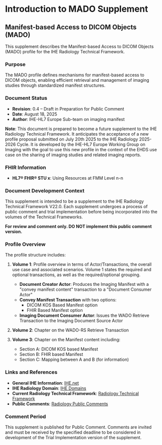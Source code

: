 # Introduction to MADO Supplement

## Manifest-based Access to DICOM Objects (MADO)

This supplement describes the Manifest-based Access to DICOM Objects (MADO) profile for the IHE Radiology Technical Framework.

### Purpose

The MADO profile defines mechanisms for manifest-based access to DICOM objects, enabling efficient retrieval and management of imaging studies through standardized manifest structures.

### Document Status

- **Revision**: 0.4 – Draft in Preparation for Public Comment
- **Date**: August 18, 2025
- **Author**: IHE-HL7 Europe Sub-team on imaging manifest

**Note**: This document is prepared to become a future supplement to the IHE Radiology Technical Framework. It anticipates the acceptance of a new profile proposal submitted on July 20th 2025 to the IHE Radiology 2025-2026 Cycle. It is developed by the IHE-HL7 Europe Working Group on Imaging with the goal to use this new profile in the context of the EHDS use case on the sharing of imaging studies and related imaging reports.

### FHIR Information

- **HL7® FHIR® STU x**: Using Resources at FMM Level n-n

### Document Development Context

This supplement is intended to be a supplement to the IHE Radiology Technical Framework V22.0. Each supplement undergoes a process of public comment and trial implementation before being incorporated into the volumes of the Technical Frameworks.

**For review and comment only. DO NOT implement this public comment version.**

### Profile Overview

The profile structure includes:

1. **Volume 1**: Profile overview in terms of Actor/Transactions, the overall use case and associated scenarios. Volume 1 states the required and optional transactions, as well as the required/optional grouping.

   - **Document Creator Actor**: Produces the Imaging Manifest with a "convey manifest content" transaction to a "Document Consumer Actor"
   - **Convey Manifest Transaction** with two options:
     - DICOM KOS Based Manifest option
     - FHIR Based Manifest option
   - **Imaging Document Consumer Actor**: Issues the WADO Retrieve Transaction to the Imaging Document Source Actor

2. **Volume 2**: Chapter on the WADO-RS Retrieve Transaction

3. **Volume 3**: Chapter on the Manifest content including:
   - Section A: DICOM KOS based Manifest
   - Section B: FHIR based Manifest  
   - Section C: Mapping between A and B (for information)

### Links and References

- **General IHE Information**: [IHE.net](https://www.ihe.net)
- **IHE Radiology Domain**: [IHE Domains](https://www.ihe.net/ihe_domains)
- **Current Radiology Technical Framework**: [Radiology Technical Framework](https://www.ihe.net/uploadedFiles/Documents/Radiology/IHE_RAD_TF_Rev19.0_Vol1_FT_2020-07-03.pdf)
- **Public Comments**: [Radiology Public Comments](https://www.ihe.net/Radiology_Public_Comments)

### Comment Period

This supplement is published for Public Comment. Comments are invited and must be received by the specified deadline to be considered in development of the Trial Implementation version of the supplement.

